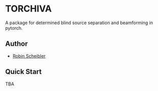 TORCHIVA
========

A package for determined blind source separation and beamforming in pytorch.

Author
------

* [Robin Scheibler](robin.scheibler@linecorp.com)

Quick Start
-----------

TBA
